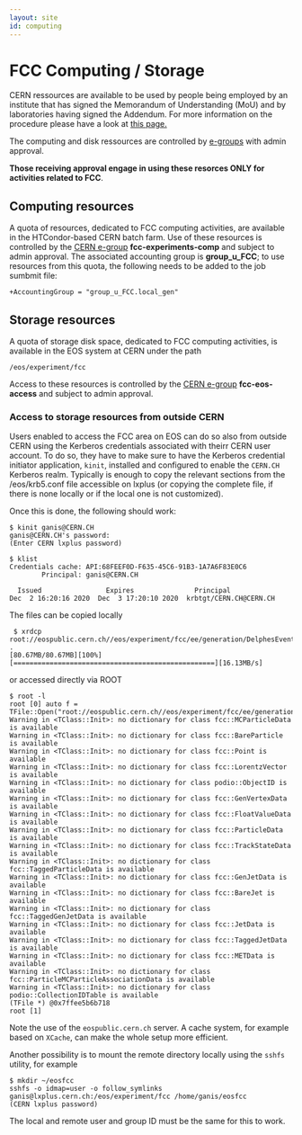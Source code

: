 ```yaml
---
layout: site
id: computing
---
```


FCC Computing / Storage
================================================
CERN ressources are available to be used by people being employed by an institute that has signed the Memorandum of Understanding (MoU) and by laboratories having signed the Addendum. For more information on the procedure please have a look at <a href="[https://fcc-ped.web.cern.ch/content/official-documents](https://fcc-ped.web.cern.ch/content/official-documents)/"> this page. </a> 

The computing and disk ressources are controlled by <a href="https://e-groups.cern.ch/e-groups/EgroupsSearchForm.do">e-groups</a> with admin approval.

**Those receiving approval engage in using these resorces ONLY for activities related to FCC**. 

## Computing resources

A quota of resources, dedicated to FCC computing activities, are available in the HTCondor-based CERN batch farm.
Use of these resources is controlled by the <a href="https://e-groups.cern.ch/e-groups/EgroupsSearchForm.do">CERN e-group</a>
**fcc-experiments-comp** and subject to admin approval.
The associated accounting group is **group_u_FCC**; to use resources from this quota, the following needs to be
added to the job sumbmit file:
```
+AccountingGroup = "group_u_FCC.local_gen"
```
## Storage resources

A quota of storage disk space, dedicated to FCC computing activities, is available in the EOS system at CERN under the path
```
/eos/experiment/fcc
```
Access to these resources is controlled by the <a href="https://e-groups.cern.ch/e-groups/EgroupsSearchForm.do">CERN e-group</a>
**fcc-eos-access** and subject to admin approval.

### Access to storage resources from outside CERN

Users enabled to access the FCC area on EOS can do so also from outside CERN using the Kerberos credentials associated with theirr
CERN user account. To do so, they have to make sure to have the Kerberos credential initiator application, `kinit`, installed
and configured to enable the `CERN.CH` Kerberos realm. Typically is enough to copy the relevant sections from the /eos/krb5.conf
file accessible on lxplus (or copying the complete file, if there is none locally or if the local one is not customized).

Once this is done, the following should work:
```
$ kinit ganis@CERN.CH
ganis@CERN.CH's password:
(Enter CERN lxplus password)

$ klist
Credentials cache: API:68FEEF0D-F635-45C6-91B3-1A7A6F83E0C6
        Principal: ganis@CERN.CH

  Issued                Expires               Principal
Dec  2 16:20:16 2020  Dec  3 17:20:10 2020  krbtgt/CERN.CH@CERN.CH
```
The files can be copied locally
```
 $ xrdcp root://eospublic.cern.ch//eos/experiment/fcc/ee/generation/DelphesEvents/fcc_v02/p8_ee_ZH_ecm240/events_199832436.root .
[80.67MB/80.67MB][100%][==================================================][16.13MB/s]
```
or accessed directly via ROOT
```
$ root -l
root [0] auto f = TFile::Open("root://eospublic.cern.ch//eos/experiment/fcc/ee/generation/DelphesEvents/fcc_v02/p8_ee_ZH_ecm240/events_199832436.root")
Warning in <TClass::Init>: no dictionary for class fcc::MCParticleData is available
Warning in <TClass::Init>: no dictionary for class fcc::BareParticle is available
Warning in <TClass::Init>: no dictionary for class fcc::Point is available
Warning in <TClass::Init>: no dictionary for class fcc::LorentzVector is available
Warning in <TClass::Init>: no dictionary for class podio::ObjectID is available
Warning in <TClass::Init>: no dictionary for class fcc::GenVertexData is available
Warning in <TClass::Init>: no dictionary for class fcc::FloatValueData is available
Warning in <TClass::Init>: no dictionary for class fcc::ParticleData is available
Warning in <TClass::Init>: no dictionary for class fcc::TrackStateData is available
Warning in <TClass::Init>: no dictionary for class fcc::TaggedParticleData is available
Warning in <TClass::Init>: no dictionary for class fcc::GenJetData is available
Warning in <TClass::Init>: no dictionary for class fcc::BareJet is available
Warning in <TClass::Init>: no dictionary for class fcc::TaggedGenJetData is available
Warning in <TClass::Init>: no dictionary for class fcc::JetData is available
Warning in <TClass::Init>: no dictionary for class fcc::TaggedJetData is available
Warning in <TClass::Init>: no dictionary for class fcc::METData is available
Warning in <TClass::Init>: no dictionary for class fcc::ParticleMCParticleAssociationData is available
Warning in <TClass::Init>: no dictionary for class podio::CollectionIDTable is available
(TFile *) @0x7ffee5b6b718
root [1]
```

Note the use of the `eospublic.cern.ch` server.
A cache system, for example based on `XCache`, can make the whole setup more efficient.

Another possibility is to mount the remote directory locally using the `sshfs` utility, for example
```
$ mkdir ~/eosfcc
sshfs -o idmap=user -o follow_symlinks ganis@lxplus.cern.ch:/eos/experiment/fcc /home/ganis/eosfcc
(CERN lxplus password)
```
The local and remote user and group ID must be the same for this to work.



